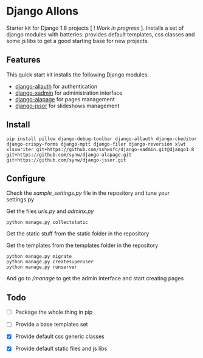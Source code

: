 Django Allons
==============

Starter kit for Django 1.8 projects [ ! *Work in progress* ].
Installs a set of django modules with batteries: provides default templates, css classes and some js libs to get a good starting base for new projects.

Features
--------------

This quick start kit installs the following Django modules:

- [django-allauth](https://github.com/pennersr/django-allauth) for authentication
- [django-xadmin](https://github.com/sshwsfc/django-xadmin) for administration interface
- [django-alapage](https://github.com/synw/django-alapage) for pages management
- [django-jssor](https://github.com/synw/django-jssor) for slideshows management


Install
--------------

	pip install pillow django-debug-toolbar django-allauth django-ckeditor django-crispy-forms django-mptt django-filer django-reversion xlwt xlsxwriter git+https://github.com/sshwsfc/django-xadmin.git@django1.8 git+https://github.com/synw/django-alapage.git git+https://github.com/synw/django-jssor.git


Configure
--------------

Check the *sample_settings.py* file in the repository and tune your settings.py

Get the files *urls.py* and *adminx.py*

	python manage.py collectstatic

Get the static stuff from the static folder in the repository

Get the templates from the templates folder in the repository

	python manage.py migrate
	python manage.py createsuperuser
	python manage.py runserver

And go to _/manage_ to get the admin interface and start creating pages


Todo
--------------

- [ ] Package the whole thing in pip
- [ ] Provide a base templates set
- [x] Provide default css generic classes
- [x] Provide default static files and js libs

